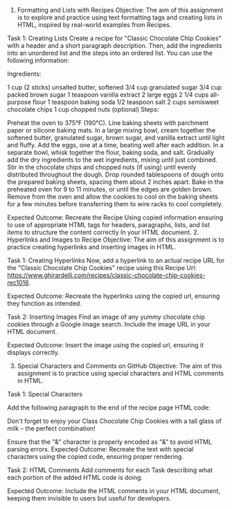 1. Formatting and Lists with Recipes
Objective: The aim of this assignment is to explore and practice using text formatting tags and creating lists in HTML, inspired by real-world examples from Recipes.

Task 1: Creating Lists Create a recipe for "Classic Chocolate Chip Cookies" with a header and a short paragraph description. Then, add the ingredients into an unordered list and the steps into an ordered list. You can use the following information:

Ingredients:

1 cup (2 sticks) unsalted butter, softened
3/4 cup granulated sugar
3/4 cup packed brown sugar
1 teaspoon vanilla extract
2 large eggs
2 1/4 cups all-purpose flour
1 teaspoon baking soda
1/2 teaspoon salt
2 cups semisweet chocolate chips
1 cup chopped nuts (optional)
Steps:

Preheat the oven to 375°F (190°C). Line baking sheets with parchment paper or silicone baking mats.
In a large mixing bowl, cream together the softened butter, granulated sugar, brown sugar, and vanilla extract until light and fluffy.
Add the eggs, one at a time, beating well after each addition.
In a separate bowl, whisk together the flour, baking soda, and salt. Gradually add the dry ingredients to the wet ingredients, mixing until just combined.
Stir in the chocolate chips and chopped nuts (if using) until evenly distributed throughout the dough.
Drop rounded tablespoons of dough onto the prepared baking sheets, spacing them about 2 inches apart.
Bake in the preheated oven for 9 to 11 minutes, or until the edges are golden brown.
Remove from the oven and allow the cookies to cool on the baking sheets for a few minutes before transferring them to wire racks to cool completely.


Expected Outcome: Recreate the Recipe Using copied information ensuring to use of appropriate HTML tags for headers, paragraphs, lists, and list items to structure the content correctly In your HTML document. 
2. Hyperlinks and Images to Recipe
Objective: The aim of this assignment is to practice creating hyperlinks and inserting images in HTML.

Task 1: Creating Hyperlinks Now, add a hyperlink to an actual recipe URL for the "Classic Chocolate Chip Cookies" recipe using this Recipe Url: https://www.ghirardelli.com/recipes/classic-chocolate-chip-cookies-rec1016. 

Expected Outcome: Recreate the hyperlinks using the copied url, ensuring they function as intended.

Task 2: Inserting Images Find an image of any yummy chocolate chip cookies through a Google image search. Include the image URL in your HTML document.

Expected Outcome: Insert the image using the copied url, ensuring it displays correctly.

3. Special Characters and Comments on GitHub
Objective: The aim of this assignment is to practice using special characters and HTML comments in HTML.

Task 1: Special Characters 

Add the following paragraph to the end of the recipe page HTML code:

<p>Don't forget to enjoy your Class Chocolate Chip Cookies with a tall glass of milk &ndash; the perfect combination!</p>

Ensure that the "&" character is properly encoded as "&" to avoid HTML parsing errors.
Expected Outcome: Recreate the text with special characters using the copied code, ensuring proper rendering.



Task 2: HTML Comments Add comments for each Task describing what each portion of the added HTML code is doing. 

Expected Outcome: Include the HTML comments in your HTML document, keeping them invisible to users but useful for developers.